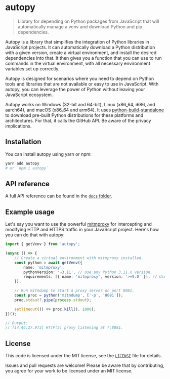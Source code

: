 # autopy

> Library for depending on Python packages from JavaScript that will automatically manage a venv and download Python and pip dependencies.

Autopy is a library that simplifies the integration of Python libraries in JavaScript projects. It can automatically download a Python distribution with a given version, create a virtual environment, and install the desired dependencies into that. It then gives you a function that you can use to run commands in the virtual environment, with all necessary environment variables set up correctly.

Autopy is designed for scenarios where you need to depend on Python tools and libraries that are not available or easy to use in JavaScript. With autopy, you can leverage the power of Python without leaving your JavaScript ecosystem.

Autopy works on Windows (32-bit and 64-bit), Linux (x86_64, i686, and aarch64), and macOS (x86_64 and arm64). It uses [python-build-standalone](https://github.com/indygreg/python-build-standalone) to download pre-built Python distributions for these platforms and architectures. For that, it calls the GitHub API. Be aware of the privacy implications.

## Installation

You can install autopy using yarn or npm:

```sh
yarn add autopy
# or `npm i autopy`
```

## API reference

A full API reference can be found in the [`docs` folder](/docs/README.md).

## Example usage

Let's say you want to use the powerful [mitmproxy](https://mitmproxy.org/) for intercepting and modifying HTTP and HTTPS traffic in your JavaScript project. Here's how you can do that with autopy:

```ts
import { getVenv } from 'autopy';

(async () => {
    // Create a virtual environment with mitmproxy installed.
    const python = await getVenv({
        name: 'mitmproxy',
        pythonVersion: '~3.11', // Use any Python 3.11.x version.
        requirements: [{ name: 'mitmproxy', version: '>=9.0' }], // Use any mitmproxy version above 9.0.
    });

    // Run mitmdump to start a proxy server on port 8081.
    const proc = python('mitmdump', ['-p', '8081']);
    proc.stdout?.pipe(process.stdout);

    setTimeout(() => proc.kill(), 1000);
})();

// Output:
// [14:46:27.973] HTTP(S) proxy listening at *:8081.
```

## License

This code is licensed under the MIT license, see the [`LICENSE`](LICENSE) file for details.

Issues and pull requests are welcome! Please be aware that by contributing, you agree for your work to be licensed under an MIT license.
